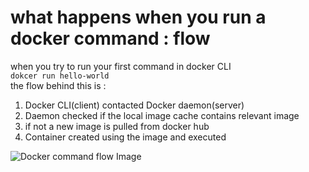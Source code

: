 # what happens when you run a docker command : flow 


when you try to run your first command in docker CLI\
```dokcer run hello-world```\
the flow behind this is : 

1. Docker CLI(client) contacted Docker daemon(server)
2. Daemon checked if the local image cache contains relevant image 
3. if not a new image is pulled from docker hub
4. Container created using the image and executed

![Docker command flow Image](./images/dockercommandflow.png)

